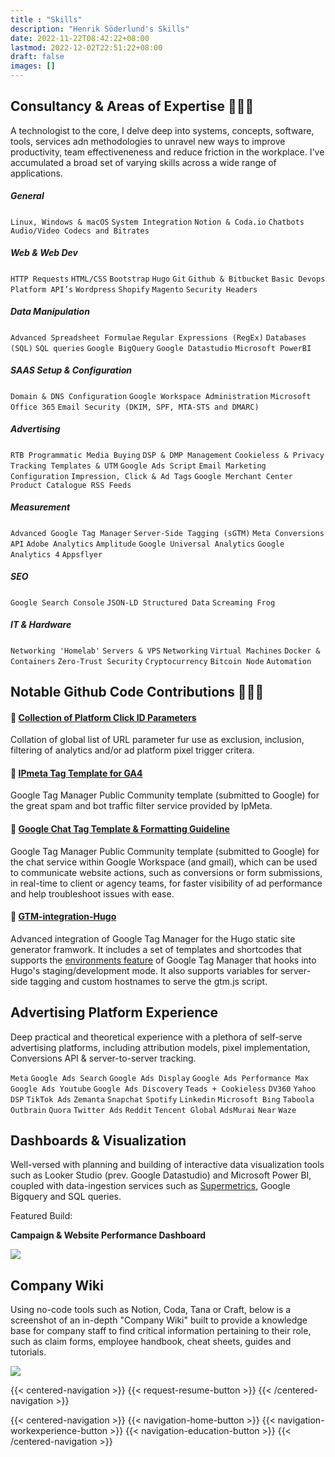 ```yaml
---
title : "Skills"
description: "Henrik Söderlund's Skills"
date: 2022-11-22T08:42:22+08:00
lastmod: 2022-12-02T22:51:22+08:00
draft: false
images: []
---
```


## Consultancy & Areas of Expertise 👷🏻‍♂️

A technologist to the core, I delve deep into systems, concepts, software, tools, services adn methodologies to unravel new ways to improve productivity, team effectiveneness and reduce friction in the workplace. I've accumulated a broad set of varying skills across a wide range of applications.

##### General

`Linux, Windows & macOS`
`System Integration`
`Notion & Coda.io`
`Chatbots`
`Audio/Video Codecs and Bitrates`

##### Web & Web Dev

`HTTP Requests`
`HTML/CSS`
`Bootstrap`
`Hugo`
`Git`
`Github & Bitbucket`
`Basic Devops`
`Platform API’s`
`Wordpress`
`Shopify`
`Magento`
`Security Headers`

##### Data Manipulation

`Advanced Spreadsheet Formulae`
`Regular Expressions (RegEx)`
`Databases (SQL)`
`SQL queries`
`Google BigQuery`
`Google Datastudio`
`Microsoft PowerBI`

##### SAAS Setup & Configuration 

`Domain & DNS Configuration`
`Google Workspace Administration`
`Microsoft Office 365`
`Email Security (DKIM, SPF, MTA-STS and DMARC)`

##### Advertising

`RTB Programmatic Media Buying`
`DSP & DMP Management`
`Cookieless & Privacy`
`Tracking Templates & UTM`
`Google Ads Script`
`Email Marketing Configuration`
`Impression, Click & Ad Tags`
`Google Merchant Center`
`Product Catalogue RSS Feeds`

##### Measurement

`Advanced Google Tag Manager`
`Server-Side Tagging (sGTM)`
`Meta Conversions API`
`Adobe Analytics`
`Amplitude`
`Google Universal Analytics`
`Google Analytics 4`
`Appsflyer`

##### SEO

`Google Search Console`
`JSON-LD Structured Data`
`Screaming Frog`

##### IT & Hardware

`Networking 'Homelab'`
`Servers & VPS`
`Networking`
`Virtual Machines`
`Docker & Containers`
`Zero-Trust Security`
`Cryptocurrency`
`Bitcoin Node`
`Automation`

## Notable Github Code Contributions 👩🏻‍💻

#### 🔗 [Collection of Platform Click ID Parameters](https://github.com/cremedigital/platform-url-click-id-parameters)

Collation of global list of URL parameter fur use as exclusion, inclusion, filtering of analytics and/or ad platform pixel trigger critera.

#### 🔗 [IPmeta Tag Template for GA4](https://github.com/cremedigital/gtm-templates-ipmeta-ga4)

Google Tag Manager Public Community template (submitted to Google) for the great spam and bot traffic filter service provided by IpMeta.

#### 🔗 [Google Chat Tag Template & Formatting Guideline](https://github.com/cremedigital/gtm-templates-web-google-chat-webhook)

Google Tag Manager Public Community template (submitted to Google) for the chat service within Google Workspace (and gmail), which can be used to communicate website actions, such as conversions or form submissions, in real-time to client or agency teams, for faster visibility of ad performance and help troubleshoot issues with ease.

#### 🔗 [GTM-integration-Hugo](https://github.com/henkisdabro/GTM-integration-Hugo)

Advanced integration of Google Tag Manager for the Hugo static site generator framwork. It includes a set of templates and shortcodes that supports the [environments feature](https://support.google.com/tagmanager/answer/6311518?hl=en) of Google Tag Manager that hooks into Hugo's staging/development mode. It also supports variables for server-side tagging and custom hostnames to serve the gtm.js script.

## Advertising Platform Experience

Deep practical and theoretical experience with a plethora of self-serve advertising platforms, including attribution models, pixel implementation, Conversions API & server-to-server tracking. 

`Meta` `Google Ads Search` `Google Ads Display` `Google Ads Performance Max` `Google Ads Youtube` `Google Ads Discovery` `Teads + Cookieless` `DV360` `Yahoo DSP` `TikTok Ads` `Zemanta` `Snapchat` `Spotify` `Linkedin` `Microsoft Bing` `Taboola` `Outbrain` `Quora` `Twitter Ads` `Reddit` `Tencent Global` `AdsMurai` `Near` `Waze`

## Dashboards & Visualization

Well-versed with planning and building of interactive data visualization tools such as Looker Studio (prev. Google Datastudio) and Microsoft Power BI, coupled with data-ingestion services such as [Supermetrics](https://supermetrics.com/), Google Bigquery and SQL queries. 

Featured Build:

**Campaign & Website Performance Dashboard**

![](screely-1669110504856.png)

<!-- **Campaign Reporting Dashboard**

![](screely-1669119333228.png)

[F J Benjamin Reporting Dashboard](https://docs.google.com/spreadsheets/d/1qkfAaBlBQf9I49dO7we5yFu_ru98gTJz8L-DyDM_S4U/edit#gid=676303345)

[F J Benjamin Shopify Sales Dash](https://datastudio.google.com/reporting/bb6f9559-14f1-42f8-a7c4-42ca4e359b39/page/qfNwC)

[shopMYairports Data Extraction Sheet for Reporting](https://docs.google.com/spreadsheets/d/1Iv5dO2penYte8f1v8ZvTmgwxtebh81T5JgvtywYmR9I/edit#gid=916135176)

[MagnumLife with Geometry](https://datastudio.google.com/reporting/1glpT7ISpCAensCc1_fttUI64cSuL7LE5/page/T53k)

[Eastspring Performance](https://datastudio.google.com/reporting/d8aa726c-cacc-45ea-97e8-17251c457f37/page/nVtSC)
 -->

## Company Wiki

Using no-code tools such as Notion, Coda, Tana or Craft, below is a screenshot of an in-depth "Company Wiki" built to provide a knowledge base for company staff to find critical information pertaining to their role, such as claim forms, employee handbook, cheat sheets, guides and tutorials.

![](screely-1669119970117.png)

<!-- ## Ad Tech Proposals -->

<!-- [EatDrinkHilton Quotation](https://docs.google.com/spreadsheets/d/1kSchrqq6zu1n7QYYrbHlQ6ykEPimD7xrf6e6ld_n2Ug/edit#gid=601611144)

[Disney+ KOL Dashboard Build Methodology](https://docs.google.com/presentation/d/1w150B9eHcEjcSi4vcdu1MqTJYtFNGjkOW3dahcWKyNw/edit#slide=id.g11f064e672f_0_0) -->

<!-- 
## GA4, GTM Deployment

Audits and/or Full-scale enterprise GA+GTM deployments, including pre-sales, client management, training, planning of deployment, collaboration with in-house web developers and other subcontractors/vendors, including writing specifications for development.

📷 of hilton session

## SEO Audits

📷

[JOS.sg](https://docs.google.com/presentation/d/1qieMXueG42Kuodwi9KE_PufQhHqlqtuitfRapNlX0ko/edit?usp=sharing)

[IACT](https://drive.google.com/file/d/0B81tM5ZvIB45OFBSbVY3eDFYNXc/view?resourcekey=0-W6kE-R_Z_Uystr7fDLhhGQ)


## Advertising & MarTech Training & Mentorship 🎓 
-->




<!-- ## Development of Agency Tracking System 🎲

Development, Iteration and Maintenance of Agency Campaign Tracker and Financial System.

📷

[Campaign Tracker](https://docs.google.com/spreadsheets/d/1OluvG1NqAGFDOHqxOGVWkKB8DfV9bFqhAV5dTfrIOhU/edit#gid=0). 

## Document & SOP Development

📷

 - [Gross Profit Tracker](https://docs.google.com/spreadsheets/d/1jqVSKZwT43mpEOh6XC1VUK_MEGoHdZl4z-GuTdtLgqI/edit#gid=1820864076)

- [Advertiser & Jobcode Finders](https://docs.google.com/spreadsheets/d/1cgFD_cxVnDvA-9kqiaNMx329kYcdprpvRFEQBLjQ1_4/edit#gid=1074452121)

- [AdOps Templates](https://docs.google.com/spreadsheets/d/1wPH3EJTS0OMxnsWEsxLPG6EE9H75ROSF4MnuP7lgpdY/edit#gid=0)

- [In2 Marketing Datastudio Reporting Template & Internal Guideline Processs](https://docs.google.com/spreadsheets/d/17JgNyEg5xSjewBvLghixOyZ1IZESUGhRMCe10juXqWc/edit#gid=0)

- [Propaganda Operations Guidelines](https://docs.google.com/spreadsheets/d/1LUepKjl_7F3QaA8Fv7yz3dcX_29qFiYPEWrVw3YzxOM/edit#gid=0)

- Campaign Setup Flowchart [via the Setup Flow Chart](https://drive.google.com/drive/u/0/folders/1Y3xatDxiQdVHkmvaUfGC9oAjTO6iY5nJ)

- Cheat sheets such as [Folder Naming Conventions](https://drive.google.com/file/d/1owpjEoHlNdV9VetcPv9PtomgF-hsoL-q/view) or [Reporting Style Guide & Fonts](https://docs.google.com/presentation/d/1wwcXg3NSMBjhpAOH24OEt5wdE2OJ7tox1Pg7YNLv0vM/edit#slide=id.g11fc4bb7b01_2_2) -->


{{< centered-navigation >}}
    {{< request-resume-button >}}
{{< /centered-navigation >}}

{{< centered-navigation >}}
    {{< navigation-home-button >}}
    {{< navigation-workexperience-button >}}
    {{< navigation-education-button >}}
{{< /centered-navigation >}}